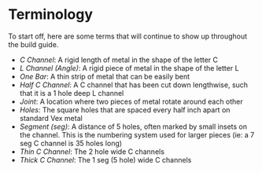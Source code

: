 # Terminology
To start off, here are some terms that will
continue to show up throughout the build guide.
* _C Channel_: A rigid length of metal in the shape of the letter C
* _L Channel (Angle)_: A rigid piece of metal in the shape of the letter L
* _One Bar_: A thin strip of metal that can be easily bent
* _Half C Channel_: A C channel that has been cut down lengthwise, such that it is a 1 hole deep L channel
* _Joint_: A location where two pieces of metal rotate around each other
* _Holes_: The square holes that are spaced every half inch apart on standard Vex metal
* _Segment (seg)_: A distance of 5 holes, often marked by small insets on the channel. This is the numbering system used for larger pieces (ie: a 7 seg C channel is 35 holes long)
* _Thin C Channel_: The 2 hole wide C channels
* _Thick C Channel_: The 1 seg (5 hole) wide C channels
